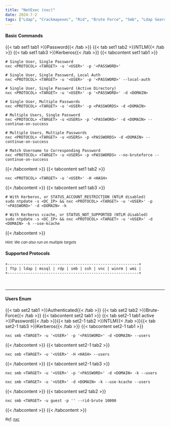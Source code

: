 ```yaml
---
title: "NetExec (nxc)"
date: 2024-7-2
tags: ["Ldap", "Crackmapexec", "Rid", "Brute Force", "Smb", "Ldap Search", "Enumeration", "Domain Controller", "Nxc", "Active Directory", "Windows", "Winrm"]
---
```


#### Basic Commands

{{< tab set1 tab1 >}}Password{{< /tab >}}
{{< tab set1 tab2 >}}NTLM{{< /tab >}}
{{< tab set1 tab3 >}}Kerberos{{< /tab >}}
{{< tabcontent set1 tab1 >}}

```console
# Single User, Single Password
nxc <PROTOCOL> <TARGET> -u '<USER>' -p '<PASSWORD>'
```

```console
# Single User, Single Password, Local Auth
nxc <PROTOCOL> <TARGET> -u '<USER>' -p '<PASSWORD>' --local-auth
```

```console
# Single User, Single Password (Active Directory)
nxc <PROTOCOL> <TARGET> -u '<USER>' -p '<PASSWORD>' -d <DOMAIN>
```

```console
# Single User, Multiple Passwords
nxc <PROTOCOL> <TARGET> -u '<USER>' -p <PASSWORDS> -d <DOMAIN>
```

```console
# Multiple Users, Single Password
nxc <PROTOCOL> <TARGET> -u <USERS> -p '<PASSWORD>' -d <DOMAIN> --continue-on-success
```

```console
# Multiple Users, Multiple Passwords
nxc <PROTOCOL> <TARGET> -u <USERS> -p <PASSWORDS> -d <DOMAIN> --continue-on-success
```

```console
# Match Username to Corresponding Password
nxc <PROTOCOL> <TARGET> -u <USERS> -p <PASSWORDS> --no-bruteforce --continue-on-success
```

{{< /tabcontent >}}
{{< tabcontent set1 tab2 >}}

```console
nxc <PROTOCOL> <TARGET> -u '<USER>' -H <HASH>
```

{{< /tabcontent >}}
{{< tabcontent set1 tab3 >}}

```console
# With Kerberos, or STATUS_ACCOUNT_RESTRICTION (NTLM disabled)
sudo ntpdate -s <DC_IP> && nxc <PROTOCOL> <TARGET> -u '<USER>' -p '<PASSWORD>' -d <DOMAIN> -k
```

```console
# With Kerberos ccache, or STATUS_NOT_SUPPORTED (NTLM disabled)
sudo ntpdate -s <DC_IP> && nxc <PROTOCOL> <TARGET> -u '<USER>' -d <DOMAIN> -k --use-kcache
```

{{< /tabcontent >}}

<small>*Hint: We can also run on multiple targets*</small>

#### Supported Protocols

```
+----------------------------------------------------------+
| ftp | ldap | mssql | rdp | smb | ssh | vnc | winrm | wmi |
+----------------------------------------------------------+
```

<br>

---

#### Users Enum

{{< tab set2 tab1 >}}Authenticated{{< /tab >}}
{{< tab set2 tab2 >}}Brute-Force{{< /tab >}}
{{< tabcontent set2 tab1 >}}
{{< tab set2-1 tab1 active >}}Password{{< /tab >}}{{< tab set2-1 tab2 >}}NTLM{{< /tab >}}{{< tab set2-1 tab3 >}}Kerberos{{< /tab >}}
{{< tabcontent set2-1 tab1 >}}

```console
nxc smb <TARGET> -u '<USER>' -p '<PASSWORD>' -d <DOMAIN> --users
```

{{< /tabcontent >}}
{{< tabcontent set2-1 tab2 >}}

```console
nxc smb <TARGET> -u '<USER>' -H <HASH> --users
```

{{< /tabcontent >}}
{{< tabcontent set2-1 tab3 >}}

```console
nxc smb <TARGET> -u '<USER>' -p '<PASSWORD>' -d <DOMAIN> -k --users
```

```console
nxc smb <TARGET> -u '<USER>' -d <DOMAIN> -k --use-kcache --users
```

{{< /tabcontent >}}
{{< tabcontent set2 tab2 >}}

```console
nxc smb <TARGET> -u guest -p '' --rid-brute 10000
```

{{< /tabcontent >}}
{{< /tabcontent >}}

<small>*Ref: [nxc](https://github.com/Pennyw0rth/NetExec)*</small>
